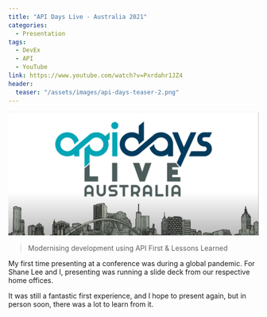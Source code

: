 ```yaml
---
title: "API Days Live - Australia 2021"
categories:
  - Presentation
tags:
  - DevEx
  - API
  - YouTube
link: https://www.youtube.com/watch?v=Pxrdahr1JZ4
header:
  teaser: "/assets/images/api-days-teaser-2.png"
---
```

![Hero Image](/assets/images/api-days-teaser.png)
> Modernising development using API First & Lessons Learned

My first time presenting at a conference was during a global pandemic. For Shane Lee and I, presenting was running a slide deck from our respective home offices. 

It was still a fantastic first experience, and I hope to present again, but in person soon, there was a lot to learn from it.